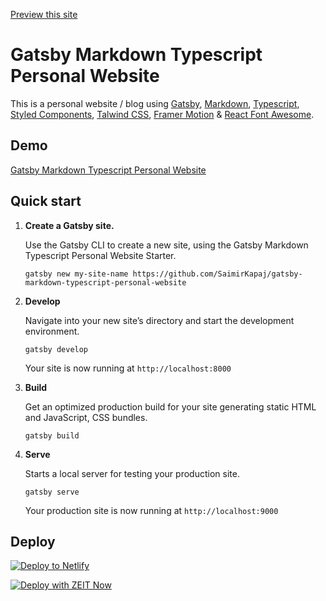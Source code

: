[Preview this site](https://team7539gatsby.netlify.app/)

# Gatsby Markdown Typescript Personal Website

This is a personal website / blog using [Gatsby](https://www.gatsbyjs.org/), [Markdown](https://www.markdownguide.org/), [Typescript](https://www.typescriptlang.org/), [Styled Components](https://styled-components.com/), [Talwind CSS](https://tailwindcss.com/), [Framer Motion](https://www.framer.com/motion/) & [React Font Awesome](https://github.com/FortAwesome/react-fontawesome/).

## Demo

[Gatsby Markdown Typescript Personal Website](https://gatsby-markdown-typescript-personal-website.netlify.app/)

## Quick start

1.  **Create a Gatsby site.**

    Use the Gatsby CLI to create a new site, using the Gatsby Markdown Typescript Personal Website Starter.

    ```shell
    gatsby new my-site-name https://github.com/SaimirKapaj/gatsby-markdown-typescript-personal-website
    ```

2.  **Develop**

    Navigate into your new site’s directory and start the development environment.

    ```shell
    gatsby develop
    ```

    Your site is now running at `http://localhost:8000`

3.  **Build**

    Get an optimized production build for your site generating static HTML and JavaScript, CSS bundles.

    ```shell
    gatsby build
    ```

4.  **Serve**

    Starts a local server for testing your production site.

    ```shell
    gatsby serve
    ```

    Your production site is now running at `http://localhost:9000`

## Deploy

[![Deploy to Netlify](https://www.netlify.com/img/deploy/button.svg)](https://app.netlify.com/start/deploy?repository=https://github.com/SaimirKapaj/gatsby-markdown-typescript-personal-website)

[![Deploy with ZEIT Now](https://zeit.co/button)](https://zeit.co/import/project?template=https://github.com/SaimirKapaj/gatsby-markdown-typescript-personal-website)
